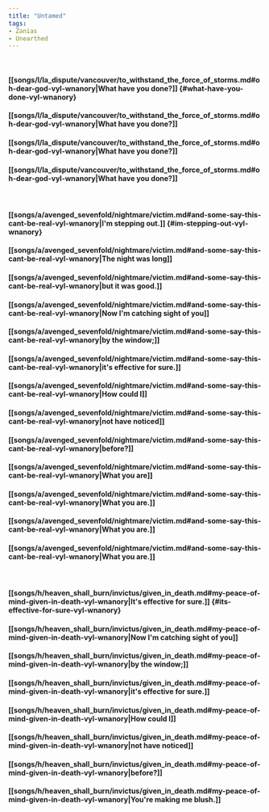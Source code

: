 ```yaml
---
title: "Untamed"
tags:
- Zanias
- Unearthed
---
```

&nbsp;
#### [[songs/l/la_dispute/vancouver/to_withstand_the_force_of_storms.md#oh-dear-god-vyl-wnanory|What have you done?]] {#what-have-you-done-vyl-wnanory}
#### [[songs/l/la_dispute/vancouver/to_withstand_the_force_of_storms.md#oh-dear-god-vyl-wnanory|What have you done?]]
#### [[songs/l/la_dispute/vancouver/to_withstand_the_force_of_storms.md#oh-dear-god-vyl-wnanory|What have you done?]]
#### [[songs/l/la_dispute/vancouver/to_withstand_the_force_of_storms.md#oh-dear-god-vyl-wnanory|What have you done?]]
&nbsp;
#### [[songs/a/avenged_sevenfold/nightmare/victim.md#and-some-say-this-cant-be-real-vyl-wnanory|I'm stepping out.]] {#im-stepping-out-vyl-wnanory}
#### [[songs/a/avenged_sevenfold/nightmare/victim.md#and-some-say-this-cant-be-real-vyl-wnanory|The night was long]]
#### [[songs/a/avenged_sevenfold/nightmare/victim.md#and-some-say-this-cant-be-real-vyl-wnanory|but it was good.]]
#### [[songs/a/avenged_sevenfold/nightmare/victim.md#and-some-say-this-cant-be-real-vyl-wnanory|Now I'm catching sight of you]]
#### [[songs/a/avenged_sevenfold/nightmare/victim.md#and-some-say-this-cant-be-real-vyl-wnanory|by the window;]]
#### [[songs/a/avenged_sevenfold/nightmare/victim.md#and-some-say-this-cant-be-real-vyl-wnanory|it's effective for sure.]]
#### [[songs/a/avenged_sevenfold/nightmare/victim.md#and-some-say-this-cant-be-real-vyl-wnanory|How could I]]
#### [[songs/a/avenged_sevenfold/nightmare/victim.md#and-some-say-this-cant-be-real-vyl-wnanory|not have noticed]]
#### [[songs/a/avenged_sevenfold/nightmare/victim.md#and-some-say-this-cant-be-real-vyl-wnanory|before?]]
#### [[songs/a/avenged_sevenfold/nightmare/victim.md#and-some-say-this-cant-be-real-vyl-wnanory|What you are]]
#### [[songs/a/avenged_sevenfold/nightmare/victim.md#and-some-say-this-cant-be-real-vyl-wnanory|What you are.]]
#### [[songs/a/avenged_sevenfold/nightmare/victim.md#and-some-say-this-cant-be-real-vyl-wnanory|What you are.]]
#### [[songs/a/avenged_sevenfold/nightmare/victim.md#and-some-say-this-cant-be-real-vyl-wnanory|What you are.]]
&nbsp;
#### [[songs/h/heaven_shall_burn/invictus/given_in_death.md#my-peace-of-mind-given-in-death-vyl-wnanory|It's effective for sure.]] {#its-effective-for-sure-vyl-wnanory}
#### [[songs/h/heaven_shall_burn/invictus/given_in_death.md#my-peace-of-mind-given-in-death-vyl-wnanory|Now I'm catching sight of you]]
#### [[songs/h/heaven_shall_burn/invictus/given_in_death.md#my-peace-of-mind-given-in-death-vyl-wnanory|by the window;]]
#### [[songs/h/heaven_shall_burn/invictus/given_in_death.md#my-peace-of-mind-given-in-death-vyl-wnanory|it's effective for sure.]]
#### [[songs/h/heaven_shall_burn/invictus/given_in_death.md#my-peace-of-mind-given-in-death-vyl-wnanory|How could I]]
#### [[songs/h/heaven_shall_burn/invictus/given_in_death.md#my-peace-of-mind-given-in-death-vyl-wnanory|not have noticed]]
#### [[songs/h/heaven_shall_burn/invictus/given_in_death.md#my-peace-of-mind-given-in-death-vyl-wnanory|before?]]
#### [[songs/h/heaven_shall_burn/invictus/given_in_death.md#my-peace-of-mind-given-in-death-vyl-wnanory|You're making me blush.]]
